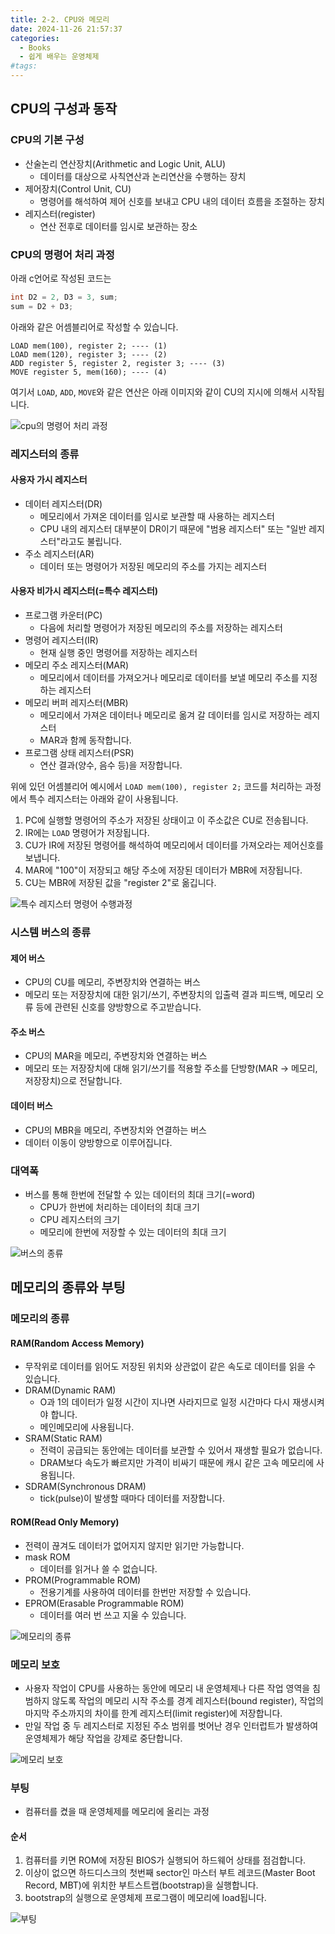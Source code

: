 ```yaml
---
title: 2-2. CPU와 메모리
date: 2024-11-26 21:57:37
categories:
  - Books
  - 쉽게 배우는 운영체제
#tags:
---
```

## CPU의 구성과 동작

### CPU의 기본 구성

- 산술논리 연산장치(Arithmetic and Logic Unit, ALU)
  - 데이터를 대상으로 사칙연산과 논리연산을 수행하는 장치
- 제어장치(Control Unit, CU)
  - 명령어를 해석하여 제어 신호를 보내고 CPU 내의 데이터 흐름을 조절하는 장치
- 레지스터(register)
  - 연산 전후로 데이터를 임시로 보관하는 장소

### CPU의 명령어 처리 과정

아래 c언어로 작성된 코드는

```c
int D2 = 2, D3 = 3, sum;
sum = D2 + D3;
```

아래와 같은 어셈블리어로 작성할 수 있습니다.

```text
LOAD mem(100), register 2; ---- (1)
LOAD mem(120), register 3; ---- (2)
ADD register 5, register 2, register 3; ---- (3)
MOVE register 5, mem(160); ---- (4)
```

여기서 `LOAD`, `ADD`, `MOVE`와 같은 연산은 아래 이미지와 같이 CU의 지시에 의해서 시작됩니다.

![cpu의 명령어 처리 과정](/images/cpu_architecture.png)

### 레지스터의 종류

#### 사용자 가시 레지스터

- 데이터 레지스터(DR)
  - 메모리에서 가져온 데이터를 임시로 보관할 때 사용하는 레지스터
  - CPU 내의 레지스터 대부분이 DR이기 때문에 "범용 레지스터" 또는 "일반 레지스터"라고도 불립니다.
- 주소 레지스터(AR)
  - 데이터 또는 명령어가 저장된 메모리의 주소를 가지는 레지스터

#### 사용자 비가시 레지스터(=특수 레지스터)

- 프로그램 카운터(PC)
  - 다음에 처리할 명령어가 저장된 메모리의 주소를 저장하는 레지스터
- 명령어 레지스터(IR)
  - 현재 실행 중인 명령어를 저장하는 레지스터
- 메모리 주소 레지스터(MAR)
  - 메모리에서 데이터를 가져오거나 메모리로 데이터를 보낼 메모리 주소를 지정하는 레지스터
- 메모리 버퍼 레지스터(MBR)
  - 메모리에서 가져온 데이터나 메모리로 옮겨 갈 데이터를 임시로 저장하는 레지스터
  - MAR과 함께 동작합니다.
- 프로그램 상태 레지스터(PSR)
  - 연산 결과(양수, 음수 등)을 저장합니다.

위에 있던 어셈블리어 예시에서 `LOAD mem(100), register 2;` 코드를 처리하는 과정에서 특수 레지스터는 아래와 같이 사용됩니다.

1. PC에 실행할 명령어의 주소가 저장된 상태이고 이 주소값은 CU로 전송됩니다.
2. IR에는 `LOAD` 명령어가 저장됩니다.
3. CU가 IR에 저장된 명령어를 해석하여 메모리에서 데이터를 가져오라는 제어신호를 보냅니다.
4. MAR에 "100"이 저장되고 해당 주소에 저장된 데이터가 MBR에 저장됩니다.
5. CU는 MBR에 저장된 값을 "register 2"로 옮깁니다.

![특수 레지스터 명령어 수행과정](/images/cpu_register.png)

### 시스템 버스의 종류

#### 제어 버스

- CPU의 CU를 메모리, 주변장치와 연결하는 버스
- 메모리 또는 저장장치에 대한 읽기/쓰기, 주변장치의 입출력 결과 피드백, 메모리 오류 등에 관련된 신호를 양방향으로 주고받습니다.

#### 주소 버스

- CPU의 MAR을 메모리, 주변장치와 연결하는 버스
- 메모리 또는 저장장치에 대해 읽기/쓰기를 적용할 주소를 단방향(MAR -> 메모리, 저장장치)으로 전달합니다.

#### 데이터 버스

- CPU의 MBR을 메모리, 주변장치와 연결하는 버스
- 데이터 이동이 양방향으로 이루어집니다.

### 대역폭

- 버스를 통해 한번에 전달할 수 있는 데이터의 최대 크기(=word)
  - CPU가 한번에 처리하는 데이터의 최대 크기
  - CPU 레지스터의 크기
  - 메모리에 한번에 저장할 수 있는 데이터의 최대 크기

![버스의 종류](/images/system_bus.png)

## 메모리의 종류와 부팅

### 메모리의 종류

#### RAM(Random Access Memory)

- 무작위로 데이터를 읽어도 저장된 위치와 상관없이 같은 속도로 데이터를 읽을 수 있습니다.
- DRAM(Dynamic RAM)
  - O과 1의 데이터가 일정 시간이 지나면 사라지므로 일정 시간마다 다시 재생시켜야 합니다.
  - 메인메모리에 사용됩니다.
- SRAM(Static RAM)
  - 전력이 공급되는 동안에는 데이터를 보관할 수 있어서 재생할 필요가 없습니다.
  - DRAM보다 속도가 빠르지만 가격이 비싸기 때문에 캐시 같은 고속 메모리에 사용됩니다.
- SDRAM(Synchronous DRAM)
  - tick(pulse)이 발생할 때마다 데이터를 저장합니다.

#### ROM(Read Only Memory)

- 전력이 끊겨도 데이터가 없어지지 않지만 읽기만 가능합니다.
- mask ROM
  - 데이터를 읽거나 쓸 수 없습니다.
- PROM(Programmable ROM)
  - 전용기계를 사용하여 데이터를 한번만 저장할 수 있습니다.
- EPROM(Erasable Programmable ROM)
  - 데이터를 여러 번 쓰고 지울 수 있습니다.

![메모리의 종류](/images/ram_rom.png)

### 메모리 보호

- 사용자 작업이 CPU를 사용하는 동안에 메모리 내 운영체제나 다른 작업 영역을 침범하지 않도록 작업의 메모리 시작 주소를 경계 레지스터(bound register), 작업의 마지막 주소까지의 차이를 한계 레지스터(limit register)에 저장합니다.
- 만일 작업 중 두 레지스터로 지정된 주소 범위를 벗어난 경우 인터럽트가 발생하여 운영체제가 해당 작업을 강제로 중단합니다.

![메모리 보호](/images/memory_protection.webp)

### 부팅

- 컴퓨터를 켰을 때 운영체제를 메모리에 올리는 과정

#### 순서

1. 컴퓨터를 키면 ROM에 저장된 BIOS가 실행되어 하드웨어 상태를 점검합니다.
2. 이상이 없으면 하드디스크의 첫번째 sector인 마스터 부트 레코드(Master Boot Record, MBT)에 위치한 부트스트랩(bootstrap)을 실행합니다.
3. bootstrap의 실행으로 운영체제 프로그램이 메모리에 load됩니다.

![부팅](/images/booting.png)
